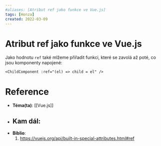 ```yaml
---
#aliases: [Atribut ref jako funkce ve Vue.js]
tags: [Honza]
created: 2022-03-09
---
```


# Atribut ref jako funkce ve Vue.js
Jako hodnotu `ref` také mlžeme přiřadit funkci, které se zavolá až poté, co jsou komponenty napojené:

```vue
<ChildComponent :ref="(el) => child = el" />
```

# Reference
- **Téma(ta)**: [[Vue.js]]
- **Kam dál**: 
	- 
- **Biblio**:
	1. https://vuejs.org/api/built-in-special-attributes.html#ref